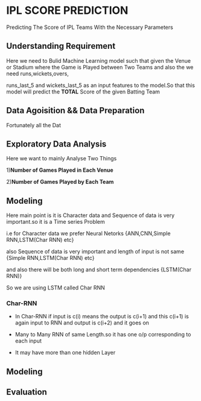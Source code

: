 # IPL SCORE PREDICTION

Predicting The Score of IPL Teams With the Necessary Parameters 


## Understanding Requirement

Here we need to Bulid Machine Learning model such that given the Venue or Stadium where the Game is Played between Two Teams and also the we need runs,wickets,overs,

runs_last_5	and wickets_last_5 as an input features to the model.So that this model will predict the **TOTAL** Score of the given Batting Team 


 ## Data Agoisition && Data Preparation
 
 Fortunately all the Dat
 
 
 
 ## Exploratory Data Analysis
 
 Here we want to mainly Analyse Two Things
 
 1)**Number of Games Played in Each Venue**
 
 2)**Number of Games Played by Each Team**
 
 ## Modeling
 
  Here main point is it is Character data and Sequence of data is very important.so it is a Time series Problem
  
  i.e for Character data we prefer Neural Netorks {ANN,CNN,Simple RNN,LSTM(Char RNN) etc}
  
  also Sequence of data is very important and length of input is not same {Simple RNN,LSTM(Char RNN) etc}
        
  and also there will be both long and short term dependencies {LSTM(Char RNN)}
        
  So we are using LSTM called Char RNN
  
  ### Char-RNN
  
  * In Char-RNN  if input is c(i) means the output is c(i+1) and this c(i+1) is again input to RNN and output is c(i+2) and it goes on
  
  * Many to Many RNN of same Length.so it has one o/p corresponding to each input
  
  * It may have more than one hidden Layer
 
 ## Modeling

 
  ## Evaluation
